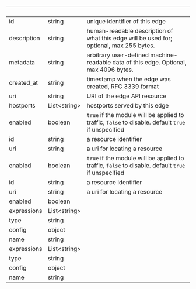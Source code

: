 <!-- Code generated for API Clients. DO NOT EDIT. -->

| &nbsp;      | &nbsp;             | &nbsp;                                                                                             |
| ----------- | ------------------ | -------------------------------------------------------------------------------------------------- |
| id          | string             | unique identifier of this edge                                                                     |
| description | string             | human-readable description of what this edge will be used for; optional, max 255 bytes.            |
| metadata    | string             | arbitrary user-defined machine-readable data of this edge. Optional, max 4096 bytes.               |
| created_at  | string             | timestamp when the edge was created, RFC 3339 format                                               |
| uri         | string             | URI of the edge API resource                                                                       |
| hostports   | List&lt;string&gt; | hostports served by this edge                                                                      |
| enabled     | boolean            | `true` if the module will be applied to traffic, `false` to disable. default `true` if unspecified |
| id          | string             | a resource identifier                                                                              |
| uri         | string             | a uri for locating a resource                                                                      |
| enabled     | boolean            | `true` if the module will be applied to traffic, `false` to disable. default `true` if unspecified |
| id          | string             | a resource identifier                                                                              |
| uri         | string             | a uri for locating a resource                                                                      |
| enabled     | boolean            |                                                                                                    |
| expressions | List&lt;string&gt; |                                                                                                    |
| type        | string             |                                                                                                    |
| config      | object             |                                                                                                    |
| name        | string             |                                                                                                    |
| expressions | List&lt;string&gt; |                                                                                                    |
| type        | string             |                                                                                                    |
| config      | object             |                                                                                                    |
| name        | string             |                                                                                                    |

